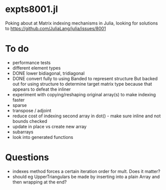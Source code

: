 # expts8001.jl
Poking about at Matrix indexing mechanisms in Julia, looking for
solutions to https://github.com/JuliaLang/julia/issues/8001

# To do
- performance tests
- different element types
- DONE lower bidiagonal, tridiagonal
- DONE convert fully to using Banded to represent structure
  But backed out for using structure to determine target matrix type
  because that appears to defeat the inliner
- experiment with copying/reshaping original array(s) to make indexing faster
- sparse
- transpose / adjoint
- reduce cost of indexing second array in dot() - make sure inline and not bounds checked
- update in place vs create new array
- subarrays
- look into generated functions

# Questions
- indexes method forces a certain iteration order for mult. Does it matter?
- should eg UpperTriangulars be made by inserting into a plain Array and then wrapping at the end?
